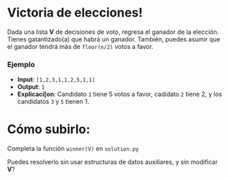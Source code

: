 # Victoria de elecciones!

Dada una lista **V** de decisiones de voto, regresa el ganador de la elección.
Tienes gatantizado(a) que habrá un ganador. También, puedes asumir que el ganador tendrá
más de `floor(n/2)` votos a favor.

### Ejemplo

* **Input**: `[1,2,3,1,1,2,5,1,1]`
* **Output**: `1`
* **Explicaci[on**: Candidato `1` tiene 5 votos a favor, cadidato `2` tiene 2, y los candidatos
`3` y `5` tienen 1.

# Cómo subirlo:

Completa la función `winner(V)` en `solution.py`

Puedes resolverlo sin usar estructuras de datos auxiliares, y sin modificar **V**?